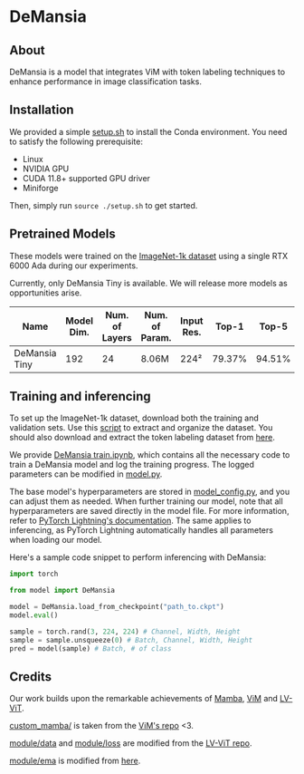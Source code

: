 # DeMansia

## About

DeMansia is a model that integrates ViM with token labeling techniques to enhance performance in image classification tasks.

## Installation

We provided a simple [setup.sh](setup.sh) to install the Conda environment. You need to satisfy the following prerequisite:

- Linux
- NVIDIA GPU
- CUDA 11.8+ supported GPU driver
- Miniforge

Then, simply run `source ./setup.sh` to get started.

## Pretrained Models

These models were trained on the [ImageNet-1k dataset](https://www.image-net.org/challenges/LSVRC/2012/2012-downloads.php) using a single RTX 6000 Ada during our experiments.

Currently, only DeMansia Tiny is available. We will release more models as opportunities arise.

| Name          | Model Dim. | Num. of Layers | Num. of Param. | Input Res. | Top-1  | Top-5  | Batch Size | Download              | Training Log    |
|---------------|------------|----------------|----------------|------------|--------|--------|------------|-----------------------|-----------------|
| DeMansia Tiny | 192        | 24             | 8.06M          | 224²       | 79.37% | 94.51% | 768        | [link][tiny download] | [log][tiny log] |

[tiny download]: https://archive.org/download/DeMansia/DeMansia%20Tiny.ckpt
[tiny log]: https://wandb.ai/catalpa/DeMansia%20Tiny/runs/mec0ihkp

## Training and inferencing

To set up the ImageNet-1k dataset, download both the training and validation sets. Use this [script](https://gist.github.com/BIGBALLON/8a71d225eff18d88e469e6ea9b39cef4) to extract and organize the dataset. You should also download and extract the token labeling dataset from [here](https://drive.google.com/file/d/1Cat8HQPSRVJFPnBLlfzVE0Exe65a_4zh/view?usp=sharing).

We provide [DeMansia train.ipynb](DeMansia%20train.ipynb), which contains all the necessary code to train a DeMansia model and log the training progress. The logged parameters can be modified in [model.py](model.py).

The base model's hyperparameters are stored in [model_config.py](model_config.py), and you can adjust them as needed. When further training our model, note that all hyperparameters are saved directly in the model file. For more information, refer to [PyTorch Lightning's documentation](https://lightning.ai/docs/pytorch/stable/common/checkpointing_basic.html#contents-of-a-checkpoint). The same applies to inferencing, as PyTorch Lightning automatically handles all parameters when loading our model.

Here's a sample code snippet to perform inferencing with DeMansia:

```python
import torch

from model import DeMansia

model = DeMansia.load_from_checkpoint("path_to.ckpt")
model.eval()

sample = torch.rand(3, 224, 224) # Channel, Width, Height
sample = sample.unsqueeze(0) # Batch, Channel, Width, Height
pred = model(sample) # Batch, # of class
```

## Credits

Our work builds upon the remarkable achievements of [Mamba](https://arxiv.org/abs/2312.00752), [ViM](https://arxiv.org/abs/2401.09417) and [LV-ViT](https://arxiv.org/abs/2104.10858).

[custom_mamba/](custom_mamba) is taken from the [ViM's repo](https://github.com/hustvl/Vim) <3.

[module/data](modules/data) and [module/loss](module/loss) are modified from the [LV-ViT repo](https://github.com/zihangJiang/TokenLabeling).

[module/ema](modules/ema) is modified from [here](https://github.com/BioinfoMachineLearning/bio-diffusion/blob/main/src/utils/__init__.py).
